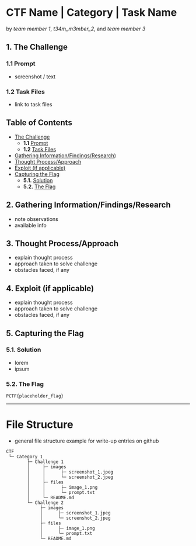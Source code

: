 # CTF Name | Category | Task Name

by *team member 1*, *t34m_m3mber_2*, and *team member 3*

## 1. The Challenge

### 1.1 Prompt
- screenshot / text

### 1.2 Task Files
- link to task files

## Table of Contents
- [The Challenge](https://github.com/TimelessFez/pCTF-marketing/edit/main/README.md#the-challenge)
  - **1.1** [Prompt](https://github.com/TimelessFez/pCTF-marketing/edit/main/README.md#prompt)
  - **1.2** [Task Files](https://github.com/TimelessFez/pCTF-marketing/edit/main/README.md#task-files)
- [Gathering Information/Findings/Research](https://github.com/TimelessFez/CTF-writeup-template/blob/main/README.md#gathering-informationfindingsresearch))
- [Thought Process/Approach](https://github.com/TimelessFez/pCTF-marketing/edit/main/README.md#thought-process)
- [Exploit (if applicable)](https://github.com/TimelessFez/pCTF-marketing/edit/main/README.md#capturing-the-flag)
- [Capturing the Flag](https://github.com/TimelessFez/pCTF-marketing/edit/main/README.md#exploit-if-applicable)
  - **5.1.** [Solution](https://github.com/TimelessFez/pCTF-marketing/edit/main/README.md#solution)
  - **5.2.** [The Flag](https://github.com/TimelessFez/pCTF-marketing/edit/main/README.md#the-flag)

## 2. Gathering Information/Findings/Research
- note observations
- available info

## 3. Thought Process/Approach
- explain thought process
- approach taken to solve challenge
- obstacles faced, if any

## 4. Exploit (if applicable)
- explain thought process
- approach taken to solve challenge
- obstacles faced, if any

## 5. Capturing the Flag
### 5.1. Solution
- lorem
- ipsum

### 5.2. The Flag
``PCTF{placeholder_flag}``

---

# File Structure
- general file structure example for write-up entries on github
```
CTF
 └─ Category 1
        ├─ Challenge 1
        │     ├─ images
        │     │      ├─ screenshot_1.jpeg
        │     │      └─ screenshot_2.jpeg
        │     ├─ files
        │     │      ├─ image_1.png
        │     │      └─ prompt.txt
        │     └─ README.md
        └─ Challenge 2
             ├─ images
             │      ├─ screenshot_1.jpeg
             │      └─ screenshot_2.jpeg
             ├─ files
             │      ├─ image_1.png
             │      └─ prompt.txt
             └─ README.md
```
